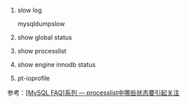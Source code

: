 1. slow log

    mysqldumpslow

2. show global status
3. show processlist
4. show engine innodb status
5. pt-ioprofile

参考：[[MySQL FAQ]系列 — processlist中哪些状态要引起关注](http://imysql.com/2015/06/10/mysql-faq-processlist-thread-states.shtml#comments)

